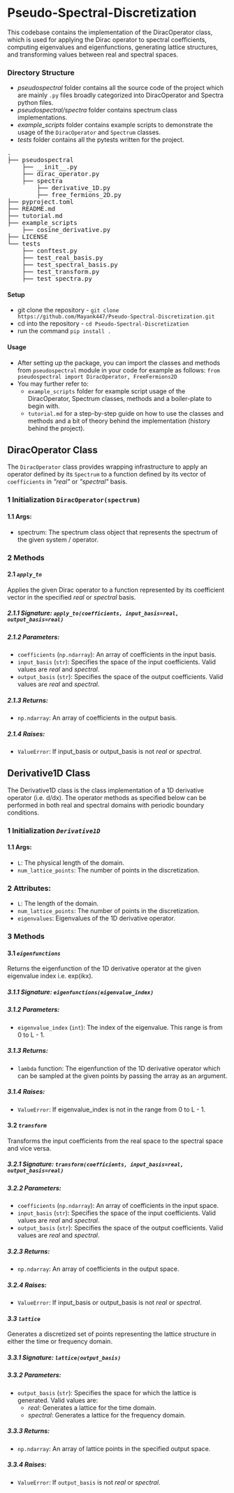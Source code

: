 # Pseudo-Spectral-Discretization

This codebase contains the implementation of the DiracOperator class, which is used for applying the Dirac operator to spectral coefficients, computing eigenvalues and eigenfunctions, generating lattice structures, and transforming values between real and spectral spaces.

### Directory Structure

- *pseudospectral* folder contains all the source code of the project which are mainly `.py` files broadly categorized into DiracOperator and Spectra python files.
- *pseudospectral/spectra* folder contains spectrum class implementations.
- *example_scripts* folder contains example scripts to demonstrate the usage of the `DiracOperator` and `Spectrum` classes.
- *tests* folder contains all the pytests written for the project.

<pre>
.
├── pseudospectral
    ├── __init__.py
    ├── dirac_operator.py
    ├── spectra
        ├── derivative_1D.py
        ├── free_fermions_2D.py
├── pyproject.toml
├── README.md
├── tutorial.md
├── example_scripts
    ├── cosine_derivative.py
├── LICENSE
└── tests
    ├── conftest.py
    ├── test_real_basis.py
    ├── test_spectral_basis.py
    ├── test_transform.py
    ├── test_spectra.py
</pre>

#### Setup

- git clone the repository - `git clone https://github.com/Mayank447/Pseudo-Spectral-Discretization.git`
- cd into the repository - `cd Pseudo-Spectral-Discretization`
- run the command `pip install .`

#### Usage

- After setting up the package, you can import the classes and methods from `pseudospectral` module in your code for example as follows:
  ``from pseudospectral import DiracOperator, FreeFermions2D``
- You may further refer to:
  - `example_scripts` folder for example script usage of the DiracOperator, Spectrum classes, methods and a boiler-plate to begin with.
  - `tutorial.md` for a step-by-step guide on how to use the classes and methods and a bit of theory behind the implementation (history behind the project).

## DiracOperator Class

The `DiracOperator` class provides wrapping infrastructure to apply an operator defined by its `Spectrum` to a function defined by its vector of `coefficients` in *"real"* or *"spectral"* basis.

### 1 Initialization ``DiracOperator(spectrum)``

#### 1.1 Args:

- spectrum: The spectrum class object that represents the spectrum of the given system / operator.

### 2 Methods

#### 2.1 *``apply_to``*

Applies the given Dirac operator to a function represented by its coefficient vector in the specified *real* or *spectral* basis.

##### 2.1.1 Signature: ``apply_to(coefficients, input_basis=real, output_basis=real)``

##### 2.1.2 Parameters:

- `coefficients` (`np.ndarray`): An array of coefficients in the input basis.
- `input_basis` (`str`): Specifies the space of the input coefficients. Valid values are *real* and *spectral*.
- `output_basis` (`str`): Specifies the space of the output coefficients. Valid values are *real* and *spectral*.

##### 2.1.3 Returns:

- `np.ndarray`: An array of coefficients in the output basis.

##### 2.1.4 Raises:

- `ValueError`: If input_basis or output_basis is not *real* or *spectral*.

## Derivative1D Class

The Derivative1D class is the class implementation of a 1D derivative operator (i.e. d/dx). The operator methods as specified below can be performed in both real and spectral domains with periodic boundary conditions.

### 1 Initialization *``Derivative1D``*
#### 1.1 Args:
- `L`: The physical length of the domain.
- `num_lattice_points`: The number of points in the discretization.

### 2 Attributes:
- `L`: The length of the domain.
- `num_lattice_points`: The number of points in the discretization.
- `eigenvalues`: Eigenvalues of the 1D derivative operator.

### 3 Methods
#### 3.1 *``eigenfunctions``*
Returns the eigenfunction of the 1D derivative operator at the given eigenvalue index i.e. exp(ikx).

##### 3.1.1 Signature: `eigenfunctions(eigenvalue_index)`

##### 3.1.2 Parameters:
- `eigenvalue_index` (`int`): The index of the eigenvalue. This range is from 0 to L - 1.

##### 3.1.3 Returns:
- `lambda` function: The eigenfunction of the 1D derivative operator which can be sampled at the given points by passing the array as an argument.

##### 3.1.4 Raises:
- `ValueError`: If eigenvalue_index is not in the range from 0 to L - 1.

#### 3.2 *``transform``*
Transforms the input coefficients from the real space to the spectral space and vice versa.

##### 3.2.1 Signature: `transform(coefficients, input_basis=real, output_basis=real)`

##### 3.2.2 Parameters:
- `coefficients` (`np.ndarray`): An array of coefficients in the input space.
- `input_basis` (`str`): Specifies the space of the input coefficients. Valid values are *real* and *spectral*.
- `output_basis` (`str`): Specifies the space of the output coefficients. Valid values are *real* and *spectral*.

##### 3.2.3 Returns:
- `np.ndarray`: An array of coefficients in the output space.

##### 3.2.4 Raises:
- `ValueError`: If input_basis or output_basis is not *real* or *spectral*.

#### *3.3 ``lattice``*
Generates a discretized set of points representing the lattice structure in either the time or frequency domain.

##### 3.3.1 Signature: `lattice(output_basis)`

##### 3.3.2 Parameters:
- `output_basis` (`str`): Specifies the space for which the lattice is generated. Valid values are:
    - *real*: Generates a lattice for the time domain.
    - *spectral*: Generates a lattice for the frequency domain.

##### 3.3.3 Returns:
- `np.ndarray`: An array of lattice points in the specified output space.

##### 3.3.4 Raises:
- `ValueError`: If `output_basis` is not *real* or *spectral*.
